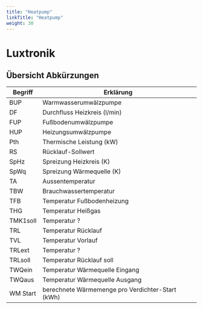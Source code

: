 ```yaml
---
title: "Heatpump"
linkTitle: "Heatpump"
weight: 30
---
```


# Luxtronik

## Übersicht Abkürzungen

| Begriff  | Erklärung                    |
|----------|------------------------------|
| BUP      | Warmwasserumwälzpumpe |
| DF       | Durchfluss Heizkreis (l/min) |
| FUP      | Fußbodenumwälzpumpe |
| HUP      | Heizungsumwälzpumpe |
| Pth      | Thermische Leistung (kW)     |
| RS       | Rücklauf-Sollwert            |
| SpHz     | Spreizung Heizkreis (K)      |
| SpWq     | Spreizung Wärmequelle (K)    |
| TA       | Aussentemperatur               |
| TBW      | Brauchwassertemperatur         |
| TFB      | Temperatur Fußbodenheizung    |
| THG      | Temperatur Heißgas    |
| TMK1soll | Temperatur ?    |
| TRL      | Temperatur Rücklauf    |
| TVL      | Temperatur Vorlauf    |
| TRLext   | Temperatur ?    |
| TRLsoll  | Temperatur Rücklauf soll |
| TWQein   | Temperatur Wärmequelle Eingang    |
| TWQaus   | Temperatur Wärmequelle Ausgang    |
| WM Start | berechnete Wärmemenge pro Verdichter-Start (kWh) |